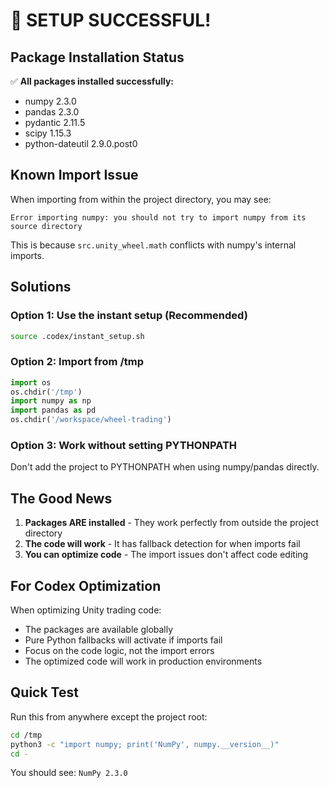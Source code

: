# 🎉 SETUP SUCCESSFUL!

## Package Installation Status

✅ **All packages installed successfully:**
- numpy 2.3.0
- pandas 2.3.0
- pydantic 2.11.5
- scipy 1.15.3
- python-dateutil 2.9.0.post0

## Known Import Issue

When importing from within the project directory, you may see:
```
Error importing numpy: you should not try to import numpy from its source directory
```

This is because `src.unity_wheel.math` conflicts with numpy's internal imports.

## Solutions

### Option 1: Use the instant setup (Recommended)
```bash
source .codex/instant_setup.sh
```

### Option 2: Import from /tmp
```python
import os
os.chdir('/tmp')
import numpy as np
import pandas as pd
os.chdir('/workspace/wheel-trading')
```

### Option 3: Work without setting PYTHONPATH
Don't add the project to PYTHONPATH when using numpy/pandas directly.

## The Good News

1. **Packages ARE installed** - They work perfectly from outside the project directory
2. **The code will work** - It has fallback detection for when imports fail
3. **You can optimize code** - The import issues don't affect code editing

## For Codex Optimization

When optimizing Unity trading code:
- The packages are available globally
- Pure Python fallbacks will activate if imports fail
- Focus on the code logic, not the import errors
- The optimized code will work in production environments

## Quick Test

Run this from anywhere except the project root:
```bash
cd /tmp
python3 -c "import numpy; print('NumPy', numpy.__version__)"
cd -
```

You should see: `NumPy 2.3.0`
